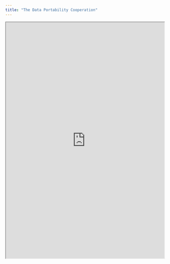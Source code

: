 ```yaml
---
title: "The Data Portability Cooperation"
---
```



<iframe height="750" width="100%" src="https://ewelton.github.io/ktest/wiki.html#The%20Data%20Portability%20Cooperation"></iframe>
